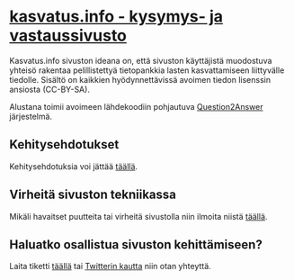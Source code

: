 # [kasvatus.info - kysymys- ja vastaussivusto](https://kasvatus.info)

Kasvatus.info sivuston ideana on, että sivuston käyttäjistä muodostuva yhteisö rakentaa pelillistettyä tietopankkia lasten kasvattamiseen liittyvälle tiedolle. Sisältö on kaikkien hyödynnettävissä avoimen tiedon lisenssin ansiosta (CC-BY-SA).

Alustana toimii avoimeen lähdekoodiin pohjautuva [Question2Answer](http://www.question2answer.org/) järjestelmä.

## Kehitysehdotukset
Kehitysehdotuksia voi jättää [täällä](https://github.com/kasvatus-info/kasvatus.info/issues).

## Virheitä sivuston tekniikassa
Mikäli havaitset puutteita tai virheitä sivustolla niin ilmoita niistä [täällä](https://github.com/kasvatus-info/kasvatus.info/issues).

## Haluatko osallistua sivuston kehittämiseen?
Laita tiketti [täällä](https://github.com/kasvatus-info/kasvatus.info/issues) tai [Twitterin kautta](https://twitter.com/markosuvila)  niin otan yhteyttä.

